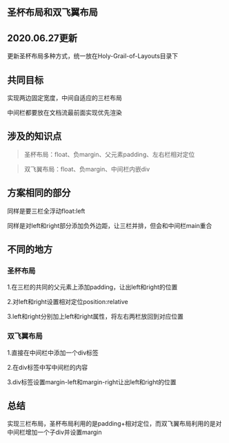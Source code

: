 ## 圣杯布局和双飞翼布局

## 2020.06.27更新

更新圣杯布局多种方式，统一放在Holy-Grail-of-Layouts目录下
  
## 共同目标
  
实现两边固定宽度，中间自适应的三栏布局  
  
中间栏都要放在文档流最前面实现优先渲染  
  
## 涉及的知识点

> 圣杯布局：float、负margin、父元素padding、左右栏相对定位
  
> 双飞翼布局：float、负margin、中间栏内嵌div

## 方案相同的部分
  
同样是要三栏全浮动float:left  
  
同样是对left和right部分添加负外边距，让三栏并排，但会和中间栏main重合  
  
## 不同的地方
  
### 圣杯布局
  
1.在三栏的共同的父元素上添加padding，让出left和right的位置  
  
2.对left和right设置相对定位position:relative  
  
3.left和right分别加上left和right属性，将左右两栏放回到对应位置  
  
### 双飞翼布局

1.直接在中间栏中添加一个div标签  

2.在div标签中写中间栏的内容  

3.div标签设置margin-left和margin-right让出left和right的位置 

## 总结

实现三栏布局，圣杯布局利用的是padding+相对定位，而双飞翼布局利用的是对中间栏增加一个子div并设置margin